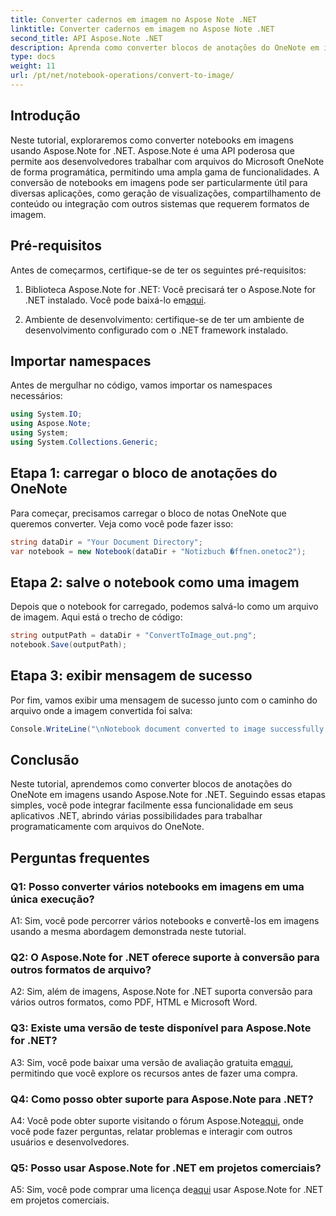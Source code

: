 ```yaml
---
title: Converter cadernos em imagem no Aspose Note .NET
linktitle: Converter cadernos em imagem no Aspose Note .NET
second_title: API Aspose.Note .NET
description: Aprenda como converter blocos de anotações do OneNote em imagens usando Aspose.Note for .NET. Siga este guia passo a passo para uma integração perfeita.
type: docs
weight: 11
url: /pt/net/notebook-operations/convert-to-image/
---
```

## Introdução

Neste tutorial, exploraremos como converter notebooks em imagens usando Aspose.Note for .NET. Aspose.Note é uma API poderosa que permite aos desenvolvedores trabalhar com arquivos do Microsoft OneNote de forma programática, permitindo uma ampla gama de funcionalidades. A conversão de notebooks em imagens pode ser particularmente útil para diversas aplicações, como geração de visualizações, compartilhamento de conteúdo ou integração com outros sistemas que requerem formatos de imagem.

## Pré-requisitos

Antes de começarmos, certifique-se de ter os seguintes pré-requisitos:

1.  Biblioteca Aspose.Note for .NET: Você precisará ter o Aspose.Note for .NET instalado. Você pode baixá-lo em[aqui](https://releases.aspose.com/note/net/).

2. Ambiente de desenvolvimento: certifique-se de ter um ambiente de desenvolvimento configurado com o .NET framework instalado.

## Importar namespaces

Antes de mergulhar no código, vamos importar os namespaces necessários:

```csharp
using System.IO;
using Aspose.Note;
using System;
using System.Collections.Generic;
```

## Etapa 1: carregar o bloco de anotações do OneNote

Para começar, precisamos carregar o bloco de notas OneNote que queremos converter. Veja como você pode fazer isso:

```csharp
string dataDir = "Your Document Directory";
var notebook = new Notebook(dataDir + "Notizbuch �ffnen.onetoc2");
```

## Etapa 2: salve o notebook como uma imagem

Depois que o notebook for carregado, podemos salvá-lo como um arquivo de imagem. Aqui está o trecho de código:

```csharp
string outputPath = dataDir + "ConvertToImage_out.png";
notebook.Save(outputPath);
```

## Etapa 3: exibir mensagem de sucesso

Por fim, vamos exibir uma mensagem de sucesso junto com o caminho do arquivo onde a imagem convertida foi salva:

```csharp
Console.WriteLine("\nNotebook document converted to image successfully.\nFile saved at " + outputPath);
```

## Conclusão

Neste tutorial, aprendemos como converter blocos de anotações do OneNote em imagens usando Aspose.Note for .NET. Seguindo essas etapas simples, você pode integrar facilmente essa funcionalidade em seus aplicativos .NET, abrindo várias possibilidades para trabalhar programaticamente com arquivos do OneNote.

## Perguntas frequentes

### Q1: Posso converter vários notebooks em imagens em uma única execução?

A1: Sim, você pode percorrer vários notebooks e convertê-los em imagens usando a mesma abordagem demonstrada neste tutorial.

### Q2: O Aspose.Note for .NET oferece suporte à conversão para outros formatos de arquivo?

A2: Sim, além de imagens, Aspose.Note for .NET suporta conversão para vários outros formatos, como PDF, HTML e Microsoft Word.

### Q3: Existe uma versão de teste disponível para Aspose.Note for .NET?

 A3: Sim, você pode baixar uma versão de avaliação gratuita em[aqui](https://releases.aspose.com/), permitindo que você explore os recursos antes de fazer uma compra.

### Q4: Como posso obter suporte para Aspose.Note para .NET?

 A4: Você pode obter suporte visitando o fórum Aspose.Note[aqui](https://forum.aspose.com/c/note/28), onde você pode fazer perguntas, relatar problemas e interagir com outros usuários e desenvolvedores.

### Q5: Posso usar Aspose.Note for .NET em projetos comerciais?

 A5: Sim, você pode comprar uma licença de[aqui](https://purchase.aspose.com/buy) usar Aspose.Note for .NET em projetos comerciais.
